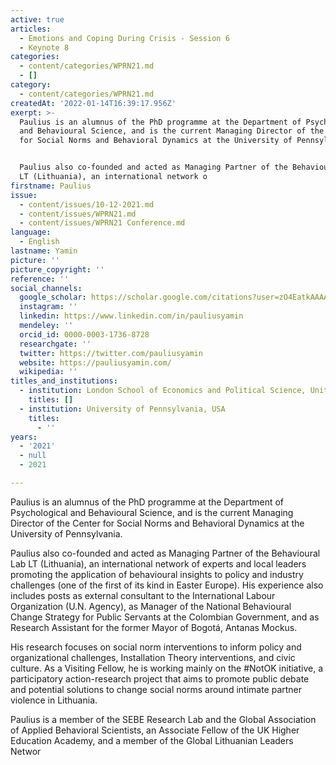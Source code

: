 ```yaml
---
active: true
articles:
  - Emotions and Coping During Crisis - Session 6
  - Keynote 8
categories:
  - content/categories/WPRN21.md
  - []
category:
  - content/categories/WPRN21.md
createdAt: '2022-01-14T16:39:17.956Z'
exerpt: >-
  Paulius is an alumnus of the PhD programme at the Department of Psychological
  and Behavioural Science, and is the current Managing Director of the Center
  for Social Norms and Behavioral Dynamics at the University of Pennsylvania.


  Paulius also co-founded and acted as Managing Partner of the Behavioural Lab
  LT (Lithuania), an international network o
firstname: Paulius
issue:
  - content/issues/10-12-2021.md
  - content/issues/WPRN21.md
  - content/issues/WPRN21 Conference.md
language:
  - English
lastname: Yamin
picture: ''
picture_copyright: ''
reference: ''
social_channels:
  google_scholar: https://scholar.google.com/citations?user=zO4EatkAAAAJ&hl=en
  instagram: ''
  linkedin: https://www.linkedin.com/in/pauliusyamin
  mendeley: ''
  orcid_id: 0000-0003-1736-8728
  researchgate: ''
  twitter: https://twitter.com/pauliusyamin
  website: https://pauliusyamin.com/
  wikipedia: ''
titles_and_institutions:
  - institution: London School of Economics and Political Science, United Kingdom
    titles: []
  - institution: University of Pennsylvania, USA
    titles:
      - ''
years:
  - '2021'
  - null
  - 2021

---
```

Paulius is an alumnus of the PhD programme at the Department of Psychological and Behavioural Science, and is the current Managing Director of the Center for Social Norms and Behavioral Dynamics at the University of Pennsylvania.

Paulius also co-founded and acted as Managing Partner of the Behavioural Lab LT (Lithuania), an international network of experts and local leaders promoting the application of behavioural insights to policy and industry challenges (one of the first of its kind in Easter Europe). His experience also includes posts as external consultant to the International Labour Organization (U.N. Agency), as Manager of the National Behavioural Change Strategy for Public Servants at the Colombian Government, and as Research Assistant for the former Mayor of Bogotá, Antanas Mockus.

His research focuses on social norm interventions to inform policy and organizational challenges, Installation Theory interventions, and civic culture. As a Visiting Fellow, he is working mainly on the #NotOK initiative, a participatory action-research project that aims to promote public debate and potential solutions to change social norms around intimate partner violence in Lithuania.

Paulius is a member of the SEBE Research Lab and the Global Association of Applied Behavioral Scientists, an Associate Fellow of the UK Higher Education Academy, and a member of the Global Lithuanian Leaders Networ